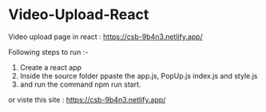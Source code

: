 # Video-Upload-React
Video upload page in react : https://csb-9b4n3.netlify.app/

Following steps to run :-
1. Create a react app
2. Inside the source folder ppaste the app.js, PopUp.js index.js and style.js
3. and run the command npm run start.

or viste this site : https://csb-9b4n3.netlify.app/
